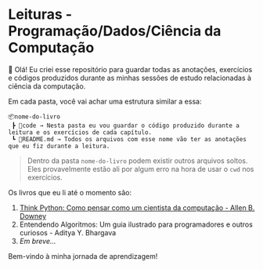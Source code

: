 # Leituras - Programação/Dados/Ciência da Computação

:wave: Olá! Eu criei esse repositório para guardar todas as anotações, exercícios e códigos produzidos durante as minhas sessões de estudo relacionadas à ciência da computação.

Em cada pasta, você vai achar uma estrutura similar a essa:

```
📦nome-do-livro
 ┣ 📂code → Nesta pasta eu vou guardar o código produzido durante a leitura e os exercícios de cada capítulo.
 ┗ 📜README.md → Todos os arquivos com esse nome vão ter as anotações que eu fiz durante a leitura.
```

> Dentro da pasta `nome-do-livro` podem existir outros arquivos soltos. Eles provavelmente estão ali por algum erro na hora de usar o `cwd` nos exercícios.

Os livros que eu li até o momento são:

1. [Think Python: Como pensar como um cientista da computação - Allen B. Downey](https://greenteapress.com/wp/think-python-2e/)
2. Entendendo Algoritmos: Um guia ilustrado para programadores e outros curiosos - Aditya Y. Bhargava
3. *Em breve...*


Bem-vindo à minha jornada de aprendizagem!
